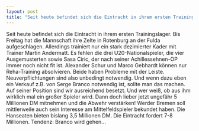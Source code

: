 ```yaml
---
layout: post
title: "Seit heute befindet sich die Eintracht in ihrem ersten Trainingslager."
---
```


Seit heute befindet sich die Eintracht in ihrem ersten Trainingslager. Bis Freitag hat die Mannschaft ihre Zelte in Rotenburg an der Fulda aufgeschlagen. Allerdings trainiert nur ein stark dezimierter Kader mit Trainer Martin Andermatt. Es fehlen die drei U20-Nationalspieler, die vier Ausgemusterten sowie Sasa Ciric, der nach seiner Achillessehnen-OP immer noch nicht fit ist. Alexander Schur und Marco Gebhardt können nur Reha-Training absolvieren. Beide haben Probleme mit der Leiste. Neuverpflichtungen sind also unbedingt notwendig. Und wenn dazu eben ein Verkauf z.B. von Serge Branco notwendig ist, sollte man das machen. Auf seiner Position sind wir ausreichend besetzt. Und wer weiß, ob aus ihm wirklich mal ein großer Spieler wird. Dann doch lieber jetzt ungefähr 5 Millionen DM mitnehmen und die Abwehr verstärken! Werder Bremen soll mittlerweile auch sein Interesse am Mittelfeldspieler bekundet haben. Die Hanseaten bieten bislang 3,5 Millionen DM. Die Eintracht fordert 7-8 Millionen. Tendenz: Branco wird gehen...
